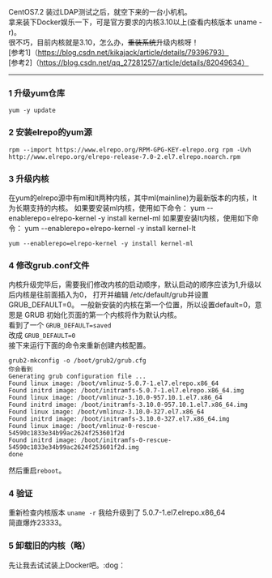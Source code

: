 CentOS7.2 装过LDAP测试之后，就空下来的一台小机机。  
拿来装下Docker娱乐一下，可是官方要求的内核3.10以上(查看内核版本 uname -r)。  
很不巧，目前内核就是3.10，怎么办，~~重装系统~~升级内核呀！  
[参考1]（https://blog.csdn.net/kikajack/article/details/79396793）  
[参考2]（https://blog.csdn.net/qq_27281257/article/details/82049634）
<hr>

### 1 升级yum仓库  
`yum -y update`  

### 2 安装elrepo的yum源
` rpm --import https://www.elrepo.org/RPM-GPG-KEY-elrepo.org
   rpm -Uvh http://www.elrepo.org/elrepo-release-7.0-2.el7.elrepo.noarch.rpm
`
### 3 升级内核
在yum的elrepo源中有ml和lt两种内核，其中ml(mainline)为最新版本的内核，lt为长期支持的内核。
如果要安装ml内核，使用如下命令：
yum --enablerepo=elrepo-kernel -y install kernel-ml
如果要安装lt内核，使用如下命令：
yum --enablerepo=elrepo-kernel -y install kernel-lt

`yum --enablerepo=elrepo-kernel -y install kernel-ml`

### 4 修改grub.conf文件  
内核升级完毕后，需要我们修改内核的启动顺序，默认启动的顺序应该为1,升级以后内核是往前面插入为0，
打开并编辑 /etc/default/grub并设置GRUB_DEFAULT=0。
一般新安装的内核在第一个位置，所以设置default=0，意思是 GRUB 初始化页面的第一个内核将作为默认内核。  
看到了一个
`GRUB_DEFAULT=saved`  
改成
`GRUB_DEFAULT=0`  
接下来运行下面的命令来重新创建内核配置。
```
grub2-mkconfig -o /boot/grub2/grub.cfg
你会看到
Generating grub configuration file ...
Found linux image: /boot/vmlinuz-5.0.7-1.el7.elrepo.x86_64
Found initrd image: /boot/initramfs-5.0.7-1.el7.elrepo.x86_64.img
Found linux image: /boot/vmlinuz-3.10.0-957.10.1.el7.x86_64
Found initrd image: /boot/initramfs-3.10.0-957.10.1.el7.x86_64.img
Found linux image: /boot/vmlinuz-3.10.0-327.el7.x86_64
Found initrd image: /boot/initramfs-3.10.0-327.el7.x86_64.img
Found linux image: /boot/vmlinuz-0-rescue-54590c1833e34b99ac2624f253601f2d
Found initrd image: /boot/initramfs-0-rescue-54590c1833e34b99ac2624f253601f2d.img
done
```
然后重启`reboot`。

### 4 验证
重新检查内核版本 `uname -r`
我给升级到了 5.0.7-1.el7.elrepo.x86_64  
简直爆炸23333。

### 5 卸载旧的内核（略）
先让我去试试装上Docker吧。:dog：

